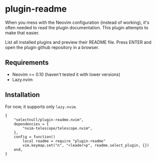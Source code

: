 # plugin-readme

When you mess with the Neovim configuration (instead of working),
it's often needed to read the plugin documentation. This plugin
attempts to make that easier.

List all installed plugins and preview their README file.
Press ENTER and open the plugin github repository in a browser.

## Requirements

* Neovim >= 0.10 (haven't tested it with lower versions)
* Lazy.nvim

## Installation

For now, it supports only `lazy.nvim`.

    {
        "selectnull/plugin-readme.nvim",
        dependencies = {
            "nvim-telescope/telescope.nvim",
        },
        config = function()
            local readme = require "plugin-readme"
            vim.keymap.set("n", "<leader>p", readme.select_plugin, {})
        end,
    }
